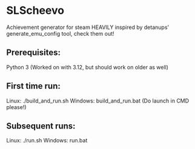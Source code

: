 # SLScheevo

Achievement generator for steam HEAVILY inspired by detanups' generate_emu_config tool, check them out!

## Prerequisites:

Python 3 (Worked on with 3.12, but should work on older as well)

## First time run:

Linux: ./build_and_run.sh
Windows: build_and_run.bat (Do launch in CMD please!)

## Subsequent runs:

Linux: ./run.sh
Windows: run.bat
